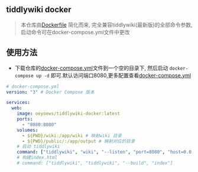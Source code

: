 ## tiddlywiki docker

> 本仓库由[Dockerfile](https://github.com/oeyoews/tiddlywiki-starter-kit/blob/main/Dockerfile) 简化而来, 完全兼容tiddlywiki(最新版)的全部命令参数, 启动命令可在docker-compose.yml文件中更改

## 使用方法

* 下载仓库的[docker-compose.yml](https://github.com/oeyoews/tiddlywiki-docker/blob/main/docker-compose.yml)文件到一个空的目录下, 然后启动 `docker-compose up -d` 即可.默认访问端口8080,更多配置查看[docker-compose.yml](https://github.com/oeyoews/tiddlywiki-docker/blob/main/docker-compose.yml)

```yml
# docker-compose.yml
version: "3" # Docker Compose 版本

services:
  web:
    image: oeyoews/tiddlywiki-docker:latest
    ports:
      - "8080:8080"
    volumes:
      - ${PWD}/wiki:/app/wiki # 映射wiki 目录
      - ${PWD}/public/:/app/output # 映射对应的目录
    # 启动 tiddlywiki
    command: ["tiddlywiki", "wiki", "--listen", "port=8080", "host=0.0.0.0"]
    # 构建index.html
    # command: ["tiddlywiki", "tiddlywiki", "--build", "index"]
```

<!-- ## TODO -->

<!-- * add github ci to push images to dockerhub -->
